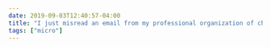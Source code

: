 ```yaml
---
date: 2019-09-03T12:40:57-04:00
title: "I just misread an email from my professional organization of choice as announcing the creation of a number of “research submarines.” Turns out they’re just working on “summaries.”"
tags: ["micro"]
---
```

